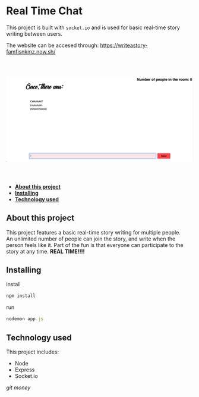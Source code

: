 # Real Time Chat

This project is built with `socket.io` and is used for basic real-time story writing between users.

The website can be accesed through: https://writeastory-famfisnkmz.now.sh/


<br/>
<p align="left">
  <img src="./readme-images/rick-chat.png" alt="Image of a chat" height="auto" width="600" style="margin: 2em auto; display: block;">
</p>
<br/>

- **[About this project](#about-this-project)**  
- **[Installing](#installing)**  
- **[Technology used](#technology-used)**  

## About this project
This project features a basic real-time story writing for multiple people.  
An unlimited number of people can join the story, and write when the person feels like it. Part of the fun is that everyone can participate to the story at any time. **REAL TIME!!!!**  


## Installing
install  
```javascript
npm install
```  
run
```javascript
nodemon app.js
```

## Technology used  
This project includes:  
- Node
- Express
- Socket.io  

_git money_
